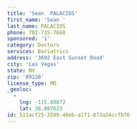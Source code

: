 ```yaml
---
title: 'Sean  PALACIOS'
first_name: 'Sean '
last_name: PALACIOS
phone: 702-735-7668
sponsored: '1'
category: Doctors
services: Bariatrics
address: '3692 East Sunset Road'
city: 'Las Vegas'
state: NV
zip: '89120'
license_type: MD
_geoloc:
  -
    lng: -115.08872
    lat: 36.087623
id: 511acf25-3509-46eb-a1f1-873a24ccfb76
---
```

